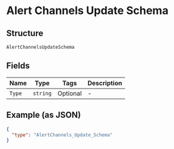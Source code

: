 
# Alert Channels Update Schema

## Structure

`AlertChannelsUpdateSchema`

## Fields

| Name | Type | Tags | Description |
|  --- | --- | --- | --- |
| `Type` | `string` | Optional | - |

## Example (as JSON)

```json
{
  "type": "AlertChannels_Update_Schema"
}
```

